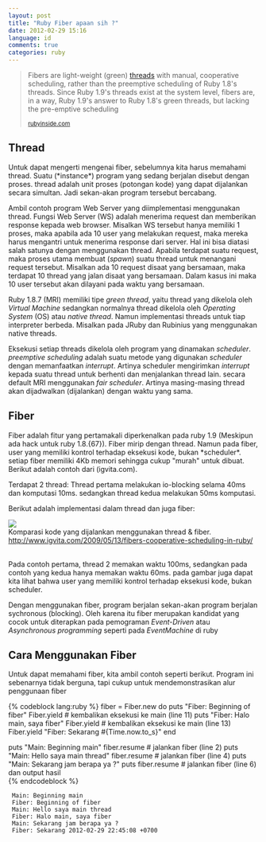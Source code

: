 ```yaml
---
layout: post
title: "Ruby Fiber apaan sih ?"
date: 2012-02-29 15:16
language: id
comments: true
categories: ruby
---
```

<blockquote>
  <p>
    Fibers are light-weight (green) <a href="http://en.wikipedia.org/wiki/Thread_(computing)" alt="wiki Thread (Computing)">
      threads</a> with manual, cooperative scheduling, rather than the preemptive scheduling 
    of Ruby 1.8's threads. Since Ruby 1.9's threads exist at the system level, fibers are, in a way, 
    Ruby 1.9's answer to Ruby 1.8's green threads, but lacking the pre-emptive scheduling
  </p>
  <small>
    <a href="http://www.rubyinside.com/ruby-fibers-8-useful-reads-on-rubys-new-concurrency-feature-1769.html">
      rubyinside.com
    </a>
  </small>
</blockquote>

<h2>Thread</h2>
Untuk dapat mengerti mengenai fiber, sebelumnya kita harus memahami thread. Suatu (*instance*) program yang sedang berjalan
disebut dengan proses. thread adalah unit proses (potongan kode) yang dapat dijalankan secara simultan. Jadi sekan-akan
program tersebut bercabang. 

Ambil contoh program Web Server yang diimplementasi menggunakan thread. Fungsi Web Server (WS) adalah menerima request dan 
memberikan response kepada web browser. Misalkan WS tersebut hanya memiliki 1 proses, maka apabila ada 10 user yang melakukan
request, maka mereka harus mengantri untuk menerima response dari server. Hal ini bisa diatasi salah satunya dengan menggunakan
thread. Apabila terdapat suatu request, maka proses utama membuat (*spawn*) suatu thread untuk menangani request tersebut.
Misalkan ada 10 request disaat yang bersamaan, maka terdapat 10 thread yang jalan disaat yang bersamaan. Dalam kasus ini
maka 10 user tersebut akan dilayani pada waktu yang bersamaan.

Ruby 1.8.7 (MRI) memiliki tipe *green thread*, yaitu thread yang dikelola oleh *Virtual Machine* sedangkan normalnya thread
dikelola oleh *Operating System* (OS) atau *native thread*. Namun implementasi threads untuk tiap interpreter berbeda. Misalkan 
pada JRuby dan Rubinius yang menggunakan native threads.

Eksekusi setiap threads dikelola oleh program yang dinamakan *scheduler*. *preemptive scheduling* adalah suatu metode 
yang digunakan *scheduler* dengan memanfaatkan *interrupt*. Artinya scheduler mengirimkan *interrupt* kepada suatu thread 
untuk berhenti dan menjalankan thread lain. secara default MRI menggunakan *fair scheduler*. Artinya masing-masing thread 
akan dijadwalkan (dijalankan) dengan waktu yang sama.

<h2>Fiber</h2>
Fiber adalah fitur yang pertamakali diperkenalkan pada ruby 1.9 (Meskipun ada hack untuk ruby 1.8.{67}). 
Fiber mirip dengan thread. Namun pada fiber, user yang memiliki kontrol terhadap eksekusi kode, bukan *scheduler*. 
setiap fiber memiliki 4Kb memori sehingga cukup "murah" untuk dibuat. Berikut adalah contoh dari (igvita.com). 

Terdapat 2 thread: Thread pertama melakukan io-blocking selama 40ms dan komputasi 10ms. sedangkan 
thread kedua melakukan 50ms komputasi.

Berikut adalah implementasi dalam thread dan juga fiber:
<div class="thumbnail">
  <img src="http://www.igvita.com/posts/09/fibers-vs-threads.png"></img>
  <div class="caption">
    Komparasi kode yang dijalankan menggunakan thread & fiber. 
    <a href="http://www.igvita.com/2009/05/13/fibers-cooperative-scheduling-in-ruby/">http://www.igvita.com/2009/05/13/fibers-cooperative-scheduling-in-ruby/</a>
  </div>
</div><br/>

Pada contoh pertama, thread 2 memakan waktu 100ms, sedangkan pada contoh yang kedua hanya memakan waktu 60ms. pada gambar
juga dapat kita lihat bahwa user yang memiliki kontrol terhadap eksekusi kode, bukan scheduler. 

Dengan menggunakan fiber, program berjalan sekan-akan program berjalan sychronous (blocking). Oleh karena itu fiber 
merupakan kandidat yang cocok untuk diterapkan pada pemograman *Event-Driven* atau *Asynchronous programming* seperti
pada *EventMachine* di ruby

<h2>Cara Menggunakan Fiber</h2>
Untuk dapat memahami fiber, kita ambil contoh seperti berikut. Program ini sebenarnya tidak berguna, tapi cukup untuk
mendemonstrasikan alur penggunaan fiber

{% codeblock lang:ruby %}
  fiber = Fiber.new do
    puts "Fiber: Beginning of fiber" 
    Fiber.yield # kembalikan eksekusi ke main (line 11)
    puts "Fiber: Halo main, saya fiber" 
    Fiber.yield # kembalikan eksekusi ke main (line 13)
    Fiber.yield "Fiber: Sekarang #{Time.now.to_s}"
  end

  puts "Main: Beginning main" 
  fiber.resume # jalankan fiber (line 2)
  puts "Main: Hello saya main thread" 
  fiber.resume # jalankan fiber (line 4)
  puts "Main: Sekarang jam berapa ya ?"
  puts fiber.resume # jalankan fiber (line 6) dan output hasil  
{% endcodeblock %}

     Main: Beginning main
     Fiber: Beginning of fiber
     Main: Hello saya main thread
     Fiber: Halo main, saya fiber
     Main: Sekarang jam berapa ya ?
     Fiber: Sekarang 2012-02-29 22:45:08 +0700
     